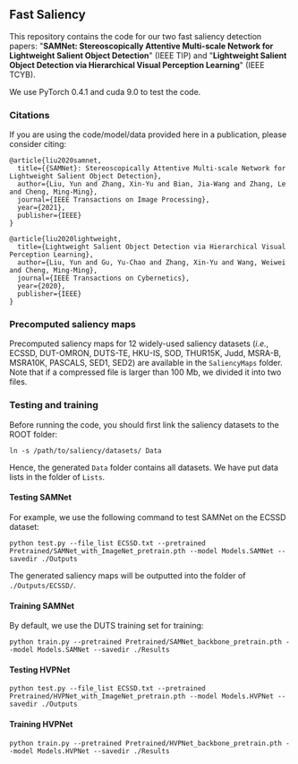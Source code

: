 ## Fast Saliency

This repository contains the code for our two fast saliency detection papers: "**SAMNet: Stereoscopically Attentive Multi-scale Network for Lightweight Salient Object Detection**" (IEEE TIP) and "**Lightweight Salient Object Detection via Hierarchical Visual Perception Learning**" (IEEE TCYB).

We use PyTorch 0.4.1 and cuda 9.0 to test the code.

### Citations

If you are using the code/model/data provided here in a publication, please consider citing:

    @article{liu2020samnet,
      title={{SAMNet}: Stereoscopically Attentive Multi-scale Network for Lightweight Salient Object Detection},
      author={Liu, Yun and Zhang, Xin-Yu and Bian, Jia-Wang and Zhang, Le and Cheng, Ming-Ming},
      journal={IEEE Transactions on Image Processing},
      year={2021},
      publisher={IEEE}
    }

    @article{liu2020lightweight,
      title={Lightweight Salient Object Detection via Hierarchical Visual Perception Learning},
      author={Liu, Yun and Gu, Yu-Chao and Zhang, Xin-Yu and Wang, Weiwei and Cheng, Ming-Ming},
      journal={IEEE Transactions on Cybernetics},
      year={2020},
      publisher={IEEE}
    }
  
### Precomputed saliency maps

Precomputed saliency maps for 12 widely-used saliency datasets (_i.e._, ECSSD, DUT-OMRON, DUTS-TE, HKU-IS, SOD, THUR15K, Judd, MSRA-B, MSRA10K, PASCALS, SED1, SED2) are available in the `SaliencyMaps` folder. Note that if a compressed file is larger than 100 Mb, we divided it into two files.

### Testing and training

Before running the code, you should first link the saliency datasets to the ROOT folder:

  ```
  ln -s /path/to/saliency/datasets/ Data
  ```
  
Hence, the generated `Data` folder contains all datasets. We have put data lists in the folder of `Lists`.

#### Testing SAMNet

For example, we use the following command to test SAMNet on the ECSSD dataset:

  ```
  python test.py --file_list ECSSD.txt --pretrained Pretrained/SAMNet_with_ImageNet_pretrain.pth --model Models.SAMNet --savedir ./Outputs
  ```
  
The generated saliency maps will be outputted into the folder of `./Outputs/ECSSD/`.

#### Training SAMNet

By default, we use the DUTS training set for training:

  ```
  python train.py --pretrained Pretrained/SAMNet_backbone_pretrain.pth --model Models.SAMNet --savedir ./Results
  ```
  
#### Testing HVPNet

  ```
  python test.py --file_list ECSSD.txt --pretrained Pretrained/HVPNet_with_ImageNet_pretrain.pth --model Models.HVPNet --savedir ./Outputs
  ```
  
#### Training HVPNet

  ```
  python train.py --pretrained Pretrained/HVPNet_backbone_pretrain.pth --model Models.HVPNet --savedir ./Results
  ```
